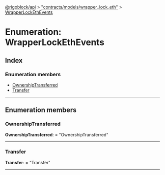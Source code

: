 [@rigoblock/api](../README.md) > ["contracts/models/wrapper_lock_eth"](../modules/_contracts_models_wrapper_lock_eth_.md) > [WrapperLockEthEvents](../enums/_contracts_models_wrapper_lock_eth_.wrapperlockethevents.md)

# Enumeration: WrapperLockEthEvents

## Index

### Enumeration members

* [OwnershipTransferred](_contracts_models_wrapper_lock_eth_.wrapperlockethevents.md#ownershiptransferred)
* [Transfer](_contracts_models_wrapper_lock_eth_.wrapperlockethevents.md#transfer)

---

## Enumeration members

<a id="ownershiptransferred"></a>

###  OwnershipTransferred

**OwnershipTransferred**:  = "OwnershipTransferred"

___
<a id="transfer"></a>

###  Transfer

**Transfer**:  = "Transfer"

___

